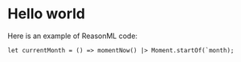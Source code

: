 # Hello world

Here is an example of ReasonML code:
```reason
let currentMonth = () => momentNow() |> Moment.startOf(`month);
```
